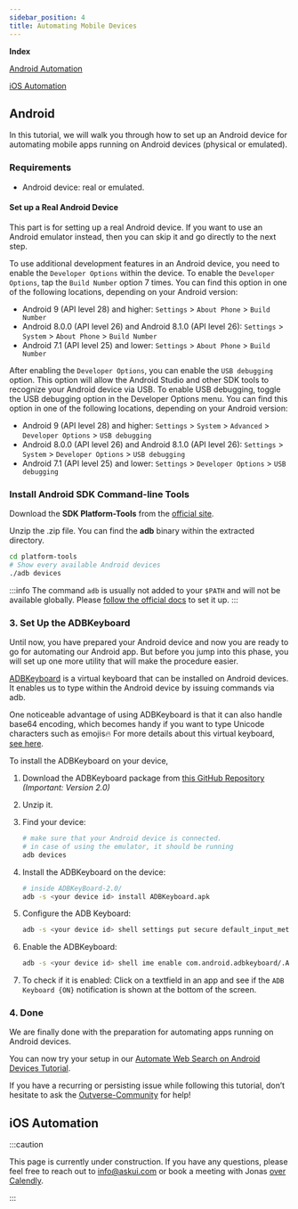 ```yaml
---
sidebar_position: 4
title: Automating Mobile Devices
---
```

**Index**

[Android Automation](#android)

[iOS Automation](#ios-automation)

## Android

In this tutorial, we will walk you through how to set up an Android device for automating mobile apps running on Android devices (physical or emulated).

### Requirements
- Android device: real or emulated.

#### Set up a Real Android Device
This part is for setting up a real Android device. If you want to use an Android emulator instead, then you can skip it and go directly to the next step.

To use additional development features in an Android device, you need to enable the `Developer Options` within the device. To enable the `Developer Options`, tap the `Build Number` option 7 times. You can find this option in one of the following locations, depending on your Android version:

- Android 9 (API level 28) and higher: `Settings` > `About Phone` > `Build Number`
- Android 8.0.0 (API level 26) and Android 8.1.0 (API level 26): `Settings` > `System` > `About Phone` > `Build Number`
- Android 7.1 (API level 25) and lower: `Settings` > `About Phone` > `Build Number`

After enabling the `Developer Options`, you can enable the `USB debugging` option. This option will allow the Android Studio and other SDK tools to recognize your Android device via USB. To enable USB debugging, toggle the USB debugging option in the Developer Options menu. You can find this option in one of the following locations, depending on your Android version:

- Android 9 (API level 28) and higher: `Settings` > `System` > `Advanced` > `Developer Options` > `USB debugging`
- Android 8.0.0 (API level 26) and Android 8.1.0 (API level 26): `Settings` > `System` > `Developer Options` > `USB debugging`
- Android 7.1 (API level 25) and lower: `Settings` > `Developer Options` > `USB debugging`

### Install Android SDK Command-line Tools
Download the **SDK Platform-Tools** from the [official site](https://developer.android.com/studio/releases/platform-tools).

Unzip the .zip file. You can find the **adb** binary within the extracted directory.

```bash
cd platform-tools
# Show every available Android devices
./adb devices
```

:::info
The command `adb` is usually not added to your `$PATH` and will not be available globally. Please [follow the official docs](https://developer.android.com/tools#environment-variables) to set it up.
:::

### 3. Set Up the ADBKeyboard

Until now, you have prepared your Android device and now you are ready to go for automating our Android app. But before you jump into this phase, you will set up one more utility that will make the procedure easier.

[ADBKeyboard](https://github.com/senzhk/ADBKeyBoard) is a virtual keyboard that can be installed on Android devices. It enables us to type within the Android device by issuing commands via adb.

One noticeable advantage of using ADBKeyboard is that it can also handle base64 encoding, which becomes handy if you want to type Unicode characters such as emojis:fire: For more details about this virtual keyboard, [see here](https://github.com/senzhk/ADBKeyBoard/blob/master/README.md).

To install the ADBKeyboard on your device,

1. Download the ADBKeyboard package from [this GitHub Repository](https://github.com/senzhk/ADBKeyBoard/releases/tag/v2.0) *(Important: Version 2.0)*
2. Unzip it.
3. Find your device:

    ```bash
    # make sure that your Android device is connected.
    # in case of using the emulator, it should be running
    adb devices
    ```
    
4. Install the ADBKeyboard on the device:

    ```bash
    # inside ADBKeyBoard-2.0/
    adb -s <your device id> install ADBKeyboard.apk
    ```
    
5. Configure the ADB Keyboard:

    ```bash
    adb -s <your device id> shell settings put secure default_input_method com.android.adbkeyboard/.AdbIME
    ```
    
6. Enable the ADBKeyboard:

    ```bash
    adb -s <your device id> shell ime enable com.android.adbkeyboard/.AdbIME
    ```
    
7. To check if it is enabled:
Click on a textfield in an app and see if the `ADB Keyboard {ON}` notification is shown at the bottom of the screen.

### 4. Done

We are finally done with the preparation for automating apps running on Android devices.

You can now try your setup in our [Automate Web Search on Android Devices Tutorial](../06-Tutorials/android-search-in-browser.md).

If you have a recurring or persisting issue while following this tutorial, don’t hesitate to ask the [Outverse-Community](https://community.askui.com/forums/home) for help!

## iOS Automation

:::caution

This page is currently under construction. If you have any questions, please feel free to reach out to info@askui.com or book a meeting with Jonas [over Calendly](https://calendly.com/jonas-menesklou/digital-get-to-know).

:::
